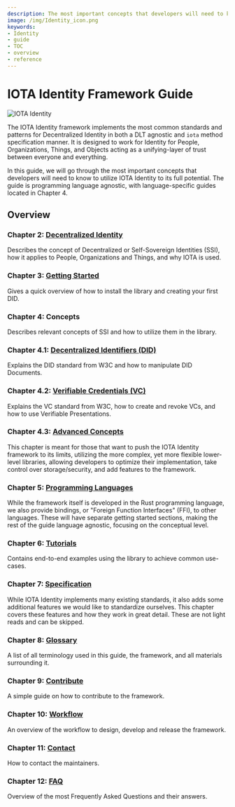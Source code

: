 ```yaml
---
description: The most important concepts that developers will need to know to utilize IOTA Identity to its full potential.
image: /img/Identity_icon.png
keywords:
- Identity
- guide
- TOC
- overview
- reference
---
```


# IOTA Identity Framework Guide

![IOTA Identity](https://github.com/iotaledger/identity.rs/raw/dev/.meta/identity_banner.png)

The IOTA Identity framework implements the most common standards and patterns for Decentralized Identity in both a DLT agnostic and `iota` method specification manner. It is designed to work for Identity for People, Organizations, Things, and Objects acting as a unifying-layer of trust between everyone and everything.

In this guide, we will go through the most important concepts that developers will need to know to utilize IOTA Identity to its full potential. The guide is programming language agnostic, with language-specific guides located in Chapter 4.

## Overview

### Chapter 2: [Decentralized Identity](./decentralized_identity)

Describes the concept of Decentralized or Self-Sovereign Identities (SSI), how it applies to People, Organizations and Things, and why IOTA is used.

### Chapter 3: [Getting Started](./getting_started/overview)

Gives a quick overview of how to install the library and creating your first DID.

### Chapter 4: Concepts

Describes relevant concepts of SSI and how to utilize them in the library.
### Chapter 4.1: [Decentralized Identifiers (DID)](./concepts/decentralized_identifiers/overview)

Explains the DID standard from W3C and how to manipulate DID Documents.

### Chapter 4.2: [Verifiable Credentials (VC)](http://localhost:3000/identity.rs/concepts/verifiable_credentials/overview)

Explains the VC standard from W3C, how to create and revoke VCs, and how to use Verifiable Presentations.

### Chapter 4.3: [Advanced Concepts](./concepts/advanced/overview)

This chapter is meant for those that want to push the IOTA Identity framework to its limits, utilizing the more complex, yet more flexible lower-level libraries, allowing developers to optimize their implementation, take control over storage/security, and add features to the framework. 

### Chapter 5: [Programming Languages](./libraries/overview)


While the framework itself is developed in the Rust programming language, we also provide bindings, or "Foreign Function Interfaces" (FFI), to other languages. These will have separate getting started sections, making the rest of the guide language agnostic, focusing on the conceptual level. 

### Chapter 6: [Tutorials](./tutorials/overview)
Contains end-to-end examples using the library to achieve common use-cases.

### Chapter 7: [Specification](./specs/overview)

While IOTA Identity implements many existing standards, it also adds some additional features we would like to standardize ourselves. This chapter covers these features and how they work in great detail. These are not light reads and can be skipped. 


### Chapter 8: [Glossary](./glossary)

A list of all terminology used in this guide, the framework, and all materials surrounding it. 

### Chapter 9: [Contribute](./contribute)

A simple guide on how to contribute to the framework.

### Chapter 10: [Workflow](./workflow)
An overview of the workflow to design, develop and release the framework.
### Chapter 11: [Contact](./contact)

How to contact the maintainers.

### Chapter 12: [FAQ](./faq)

Overview of the most Frequently Asked Questions and their answers.
